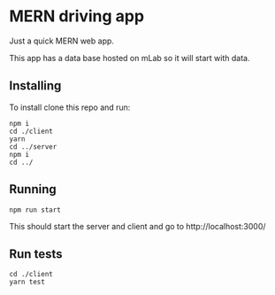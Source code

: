 # MERN driving app

Just a quick MERN web app.

This app has a data base hosted on mLab so it will start with data.

## Installing

To install clone this repo and run:

```
npm i
cd ./client
yarn
cd ../server
npm i
cd ../
```

## Running

```
npm run start
```

This should start the server and client and go to http://localhost:3000/

## Run tests

```
cd ./client
yarn test
```
